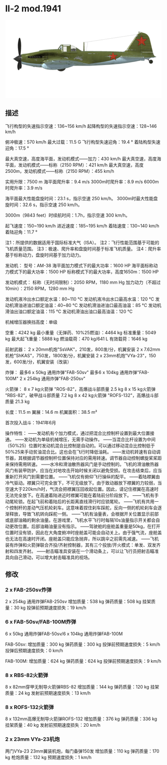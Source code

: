 # Il-2 mod.1941

![il2m41](../images/il2m41.png)

## 描述

飞行构型的失速指示空速：136~156 km/h
起降构型的失速指示空速：128~146 km/h

俯冲极速：570 km/h
最大过载：11.5 G
飞行构型失速迎角：19.4 °
着陆构型失速迎角：17.5 °

最大真空速，高度海平面，发动机模式——加力：430 km/h
最大真空速，高度海平面，发动机模式——标称（2150 RPM）：421 km/h
最大真空速，高度2500m，发动机模式——标称（2150 RPM）：455 km/h

实用升限：7500 m
海平面爬升率：9.4 m/s
3000m时爬升率：8.9 m/s
6000m时爬升率：3.9 m/s

海平面最大性能盘旋时间：23.1 s，指示空速 250 km/h。
3000m时最大性能盘旋时间：32.6 s，指示空速 250 km/h。

3000m（9843 feet）时续航时间：1.7h，指示空速 300 km/h。

起飞速度：150~190 km/h
进近速度：185~195 km/h
着陆速度：130~140 km/h
着陆迎角：11.7 °

注1：所提供的数据适用于国际标准大气（ISA）。
注2：飞行性能范围基于可能的飞机质量范围。
注3：极速、爬升率和盘旋时间基于标准飞机质量。
注4：爬升率基于标称动力，盘旋时间基于加力动力。

发动机：
型号：AM-38
海平面加力模式下的最大功率：1600 HP
海平面标称动力模式下的最大功率：1500 HP
标称模式下的最大功率，高度1650m：1500 HP

发动机模式：
标称（无时间限制）：2050 RPM，1180 mm Hg
加力动力（不超过10min）：2150 RPM，1280 mm Hg

发动机液冷出水口额定水温：80~110 °C
发动机液冷出水口最高水温：120 °C
发动机滑油进油口额定油温：40~80 °C
发动机滑油进油口最高油温：85 °C
发动机滑油出油口额定油温：115 °C
发动机滑油出油口最高油温：120 °C

机械增压器换挡高度：单级

空重：4242 kg
最小重量（无弹药、10%25燃油）：4464 kg
标准重量：5049 kg
最大起飞重量：5888 kg
燃油载荷：470 kg/641 L
有效载荷：1646 kg

前射武器：
2 x 20mm机炮"SsVAK"，210发，800发/分，机翼安装
2 x 7.62mm机枪"ShKAS"，750发，1800发/分，机翼安装
2 x 23mm机炮"VYa-23"，150发，600发/分，机翼安装（改装）

炸弹：
最多6 x 50kg 通用炸弹"FAB-50sv"
最多6 x 104kg 通用炸弹"FAB-100M"
2 x 254kg 通用炸弹"FAB-250sv"

火箭弹：
8 x 7 kg火箭弹 "ROS-82"，高爆战斗部质量 2.5  kg
8 x 15 kg火箭弹 "RBS-82"，破甲战斗部质量 7.2 kg
8 x 42 kg火箭弹 "ROFS-132"，高爆战斗部质量 21.3 kg

长度：11.5 m
翼展：14.6 m
机翼面积：38.5 m²

首次投入战斗：1941年6月

操作特性：
——发动机有个加力模式，通过把混合比控制杆设置到最大位置接通。
——发动机为单级机械增压，无需手动操作。
——当混合比杆设置为中间（50%25）位置时发动机混合比控制是自动的。可以通过移动混合比控制低于50%25来手动贫油混合比。这也会在飞行时降低油耗。
——发动机转速有自动调节器，其根据调节器控制杆位置保持对应的需用转速。调节器自动控制螺旋桨桨距来保持需用转速。
——水冷和滑油散热器风门是手动控制的。飞机的滑油散热器风门有装甲防护，应当在对地攻击开始时候关闭以避免受损。在攻击结束后，应当重新打开风门到需要位置。
——飞机仅有俯仰飞行操纵的配平。
——着陆襟翼由冷气驱动。襟翼只可完全放下，不可无级放下。由于致动器放下襟翼的力较弱，当空速大于220km/h时，气流会把襟翼压回收起位置。因此，请记住襟翼在高速时无法完全放下。在高速着陆进近时襟翼可能在着陆前分阶段放下。
——飞机有手动尾轮锁。在起飞前和着陆后的长距离直线滑行时应锁尾轮。
——飞机有共用一个控制杆的差动气压机轮刹车。这意味着捏住刹车踩舵，反向一侧的机轮刹车会逐渐释放，导致飞机转向踩舵一侧。
——飞机有油量表，会根据开关位置显示前部或底部油箱的剩余油量。在游戏里，飞机水平飞行时每隔10s油量指示开关都会自动更改位置。后部油箱油量没有指示。
——驾驶舱的座舱盖重量是50kg，在打开位置时没有锁，因此在大角度俯冲时座舱盖可能会自动关上。由于强气流，座舱盖也无法在高速时开闭。座舱盖只能应急抛弃，所以跳伞之前需先减速。
——飞机装有炸弹和火箭弹联合齐投/齐射控制器，其有三个投放/开火模式：单发、双发齐射和四发齐射。
——射击瞄准具安装在一个滑动条上，可以让飞行员把射击瞄准具向自己滑动，可以增大射击瞄准具的视场。

## 修改


### 2 x FAB-250sv炸弹

2 x 254kg 通用炸弹FAB-250sv
增加质量：538 kg
弹药质量：508 kg
挂架质量：30 kg
投弹前预期速度损失：19 km/h


### 6 x FAB-50sv/FAB-100M炸弹

6 x 50kg 通用炸弹FAB-50sv/6 x 104kg 通用炸弹FAB-100M

FAB-50sv:
增加质量：300 kg
弹药质量：300 kg
投弹前预期速度损失：5 km/h
投弹后预期速度损失：0 km/h

FAB-100M:
增加质量：624 kg
弹药质量：624 kg
投弹前预期速度损失：9 km/h


### 8 x RBS-82火箭弹

8 x 82mm穿甲无制导火箭弹RBS-82
增加质量：144 kg
弹药质量：120 kg
挂架质量：24 kg
发射前预期速度损失：13 km/h


### 8 x ROFS-132火箭弹

8 x 132mm高爆无制导火箭弹ROFS-132
增加质量：376 kg
弹药质量：336 kg
挂架质量：40 kg
发射前预期速度损失：20 km/h


### 2 x 23mm VYa-23机炮

两门VYa-23 23mm翼装机炮，每门备弹150发
增加质量：110 kg
弹药质量：170 kg
枪炮质量：132 kg
预期速度损失：1 km/h